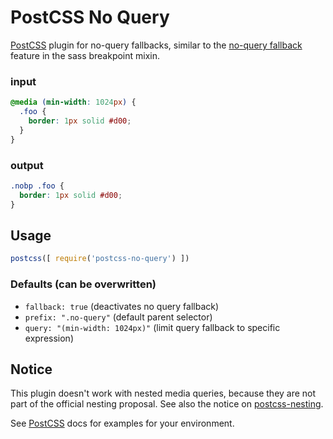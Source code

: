 # PostCSS No Query

[PostCSS](https://postcss.org) plugin for no-query fallbacks, similar to the [no-query fallback](https://github.com/at-import/breakpoint/wiki/no-query-fallbacks) feature in the sass breakpoint mixin.

### input

```css
@media (min-width: 1024px) {
  .foo {
    border: 1px solid #d00;
  }
}
```

### output

```css
.nobp .foo {
  border: 1px solid #d00;
}
```

## Usage

```js
postcss([ require('postcss-no-query') ])
```

### Defaults (can be overwritten)

* `fallback: true` (deactivates no query fallback)
* `prefix: ".no-query"` (default parent selector)
* `query: "(min-width: 1024px)"` (limit query fallback to specific expression)

## Notice

This plugin doesn't work with nested media queries, because they are not part of the official nesting proposal. See also the notice on [postcss-nesting](https://github.com/jonathantneal/postcss-nesting).

See [PostCSS](https://github.com/postcss/postcss/tree/master/docs) docs for examples for your environment.